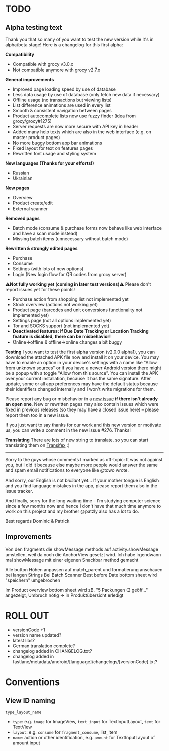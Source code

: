 # TODO

## Alpha testing text
Thank you that so many of you want to test the new version while it's in alpha/beta stage!
Here is a changelog for this first alpha:

**Compatibility**
- Compatible with grocy v3.0.x
- Not compatible anymore with grocy v2.7.x

**General improvements**
- Improved page loading speed by use of database
- Less data usage by use of database (only fetch new data if necessary)
- Offline usage (no transactions but viewing lists)
- List difference animations are used in every list
- Smooth & consistent navigation between pages
- Product autocomplete lists now use fuzzy finder (idea from grocy/grocy#1275)
- Server requests are now more secure with API key in header
- Added many help texts which are also in the web interface (e.g. on master product pages)
- No more buggy bottom app bar animations
- Fixed layout for text on features pages
- Rewritten font usage and styling system

**New languages (Thanks for your efforts!)**
- Russian
- Ukrainian

**New pages**
- Overview
- Product create/edit
- External scanner

**Removed pages**
- Batch mode (consume & purchase forms now behave like web interface and have a scan mode instead)
- Missing batch items (unnecessary without batch mode)

**Rewritten & strongly edited pages**
- Purchase
- Consume
- Settings (with lots of new options)
- Login (New login flow for QR codes from grocy server)

**:warning:Not fully working yet (coming in later test versions):warning:**
Please don't report issues yet for these points!
- Purchase action from shopping list not implemented yet
- Stock overview (actions not working yet)
- Product page (barcodes and unit conversions functionality not implemented yet)
- Settings page (not all options implemented yet)
- Tor and SOCKS support (not implemented yet)
- **Deactivated features: if Due Date Tracking or Location Tracking feature is disabled, there can be misbehavior!**
- Online->offline & offline->online changes a bit buggy

**Testing**
I you want to test the first alpha version (v2.0.0 alpha1), you can download the attached APK file now and install it on your device. You may have to enable an option in your device's settings with a name like "Allow from unknown sources" or if you have a newer Android version there might be a popup with a toggle "Allow from this source".
You can install the APK over your current installation, because it has the same signature.
After update, some or all app preferences may have the default status because their identifiers changed internally and I won't write migrations for them.

Please report any bug or misbehavior in a [new issue](https://github.com/patzly/grocy-android/issues) **if there isn't already an open one**.
New or rewritten pages may also contain issues which were fixed in previous releases (so they may have a closed issue here) – please report them too in a new issue.

If you just want to say thanks for our work and this new version or motivate us, you can write a comment in the new issue #276.
Thanks!

**Translating**
There are lots of new string to translate, so you can start translating them on [Transifex](https://www.transifex.com/grocy-android/grocy-android) :)

---
Sorry to the guys whose comments I marked as off-topic: It was not against you, but I did it because else maybe more people would answer the same and spam email notifications to everyone like @towo wrote.

And sorry, our English is not *brilliant* yet... If your mother tongue is English and you find language mistakes in the app, please report them also in the issue tracker.

And finally, sorry for the long waiting time – I'm studying computer science since a few months now and hence I don't have that much time anymore to work on this project and my brother @patzly also has a lot to do.

Best regards
Dominic & Patrick

## Improvements

Von den fragments die showMessage methods auf activity.showMessage umstellen, weil da noch die AnchorView gesetzt wird.
Ich habe irgendwann mal showMessage mit einer eigenen Snackbar method gemacht

Alle button Höhen anpassen auf match_parent und formatierung anschauen bei langen Strings
Bei Batch Scanner Best before Date bottom sheet wird "speichern" umgebrochen

Im Product overview bottom sheet wird zB. "5 Packungen (2 geöff..." angezeigt, Umbruch nötig
-> in Produktübersicht erledigt

# ROLL OUT

- versionCode +1
- version name updated?
- latest libs?
- German translation complete?
- changelog added in CHANGELOG.txt?
- changelog added in fastlane/metadata/android/[language]/changelogs/[versionCode].txt?

# Conventions

## View ID naming

`type_layout_name`

- `type`: e.g. `image` for ImageView, `text_input` for TextInputLayout, `text` for TextView
- `layout`: e.g. `consume` for `fragment_consume`, list_item
- `name`: action or other identification, e.g. `amount` for TextInputLayout of amount input

